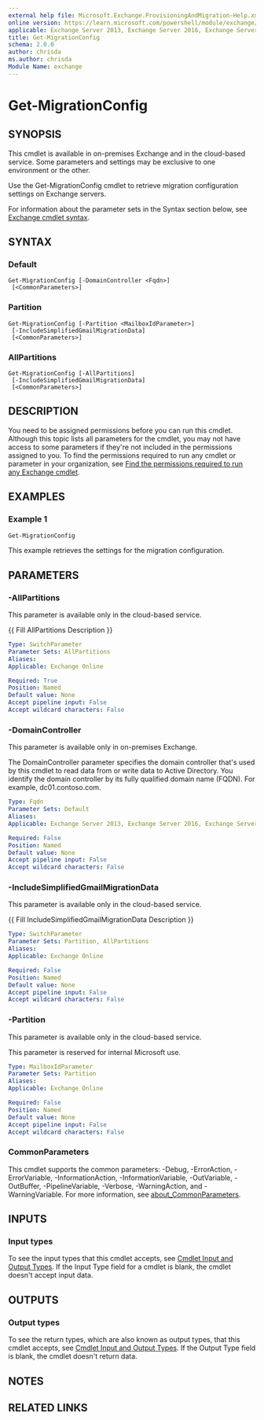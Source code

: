 ```yaml
---
external help file: Microsoft.Exchange.ProvisioningAndMigration-Help.xml
online version: https://learn.microsoft.com/powershell/module/exchange/get-migrationconfig
applicable: Exchange Server 2013, Exchange Server 2016, Exchange Server 2019, Exchange Online
title: Get-MigrationConfig
schema: 2.0.0
author: chrisda
ms.author: chrisda
Module Name: exchange
---
```


# Get-MigrationConfig

## SYNOPSIS
This cmdlet is available in on-premises Exchange and in the cloud-based service. Some parameters and settings may be exclusive to one environment or the other.

Use the Get-MigrationConfig cmdlet to retrieve migration configuration settings on Exchange servers.

For information about the parameter sets in the Syntax section below, see [Exchange cmdlet syntax](https://learn.microsoft.com/powershell/exchange/exchange-cmdlet-syntax).

## SYNTAX

### Default
```
Get-MigrationConfig [-DomainController <Fqdn>]
 [<CommonParameters>]
```

### Partition
```
Get-MigrationConfig [-Partition <MailboxIdParameter>]
 [-IncludeSimplifiedGmailMigrationData]
 [<CommonParameters>]
```

### AllPartitions
```
Get-MigrationConfig [-AllPartitions]
 [-IncludeSimplifiedGmailMigrationData]
 [<CommonParameters>]
```

## DESCRIPTION
You need to be assigned permissions before you can run this cmdlet. Although this topic lists all parameters for the cmdlet, you may not have access to some parameters if they're not included in the permissions assigned to you. To find the permissions required to run any cmdlet or parameter in your organization, see [Find the permissions required to run any Exchange cmdlet](https://learn.microsoft.com/powershell/exchange/find-exchange-cmdlet-permissions).

## EXAMPLES

### Example 1
```powershell
Get-MigrationConfig
```

This example retrieves the settings for the migration configuration.

## PARAMETERS

### -AllPartitions
This parameter is available only in the cloud-based service.

{{ Fill AllPartitions Description }}

```yaml
Type: SwitchParameter
Parameter Sets: AllPartitions
Aliases:
Applicable: Exchange Online

Required: True
Position: Named
Default value: None
Accept pipeline input: False
Accept wildcard characters: False
```

### -DomainController
This parameter is available only in on-premises Exchange.

The DomainController parameter specifies the domain controller that's used by this cmdlet to read data from or write data to Active Directory. You identify the domain controller by its fully qualified domain name (FQDN). For example, dc01.contoso.com.

```yaml
Type: Fqdn
Parameter Sets: Default
Aliases:
Applicable: Exchange Server 2013, Exchange Server 2016, Exchange Server 2019

Required: False
Position: Named
Default value: None
Accept pipeline input: False
Accept wildcard characters: False
```

### -IncludeSimplifiedGmailMigrationData
This parameter is available only in the cloud-based service.

{{ Fill IncludeSimplifiedGmailMigrationData Description }}

```yaml
Type: SwitchParameter
Parameter Sets: Partition, AllPartitions
Aliases:
Applicable: Exchange Online

Required: False
Position: Named
Default value: None
Accept pipeline input: False
Accept wildcard characters: False
```

### -Partition
This parameter is available only in the cloud-based service.

This parameter is reserved for internal Microsoft use.

```yaml
Type: MailboxIdParameter
Parameter Sets: Partition
Aliases:
Applicable: Exchange Online

Required: False
Position: Named
Default value: None
Accept pipeline input: False
Accept wildcard characters: False
```

### CommonParameters
This cmdlet supports the common parameters: -Debug, -ErrorAction, -ErrorVariable, -InformationAction, -InformationVariable, -OutVariable, -OutBuffer, -PipelineVariable, -Verbose, -WarningAction, and -WarningVariable. For more information, see [about_CommonParameters](https://go.microsoft.com/fwlink/p/?LinkID=113216).

## INPUTS

### Input types
To see the input types that this cmdlet accepts, see [Cmdlet Input and Output Types](https://go.microsoft.com/fwlink/p/?linkId=616387). If the Input Type field for a cmdlet is blank, the cmdlet doesn't accept input data.

## OUTPUTS

### Output types
To see the return types, which are also known as output types, that this cmdlet accepts, see [Cmdlet Input and Output Types](https://go.microsoft.com/fwlink/p/?linkId=616387). If the Output Type field is blank, the cmdlet doesn't return data.

## NOTES

## RELATED LINKS
